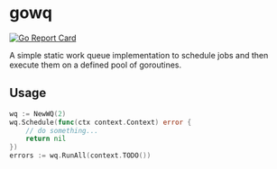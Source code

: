 # gowq

[![Go Report Card](https://goreportcard.com/badge/github.com/fredmaggiowski/gowq)](https://goreportcard.com/report/github.com/fredmaggiowski/gowq)

A simple static work queue implementation to schedule jobs and then execute them on a defined pool of goroutines.

## Usage

```go
wq := NewWQ(2)
wq.Schedule(func(ctx context.Context) error {
    // do something...
    return nil
})
errors := wq.RunAll(context.TODO())
```
